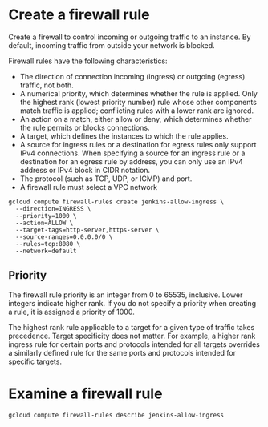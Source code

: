 # Create a firewall rule

Create a firewall to control incoming or outgoing traffic to an instance. By default, incoming traffic from outside your network is blocked.

Firewall rules have the following characteristics:
* The direction of connection incoming (ingress) or outgoing (egress) traffic, not both.
* ️A numerical priority, which determines whether the rule is applied. Only the highest rank (lowest priority number) rule whose other components match traffic is applied; conflicting rules with a lower rank are ignored.
* An action on a match, either allow or deny, which determines whether the rule permits or blocks connections.
* A target, which defines the instances to which the rule applies.
* ️A source for ingress rules or a destination for egress rules only support IPv4 connections. When specifying a source for an ingress rule or a destination for an egress rule by address, you can only use an IPv4 address or IPv4 block in CIDR notation.
* The protocol (such as TCP, UDP, or ICMP) and port.
* A firewall rule must select a VPC network

```
gcloud compute firewall-rules create jenkins-allow-ingress \
  --direction=INGRESS \
  --priority=1000 \
  --action=ALLOW \
  --target-tags=http-server,https-server \
  --source-ranges=0.0.0.0/0 \
  --rules=tcp:8080 \
  --network=default
```

## Priority
The firewall rule priority is an integer from 0 to 65535, inclusive. Lower integers indicate higher rank. If you do not specify a priority when creating a rule, it is assigned a priority of 1000.

The highest rank rule applicable to a target for a given type of traffic takes precedence. Target specificity does not matter. For example, a higher rank ingress rule for certain ports and protocols intended for all targets overrides a similarly defined rule for the same ports and protocols intended for specific targets.

# Examine a firewall rule
```
gcloud compute firewall-rules describe jenkins-allow-ingress
```
